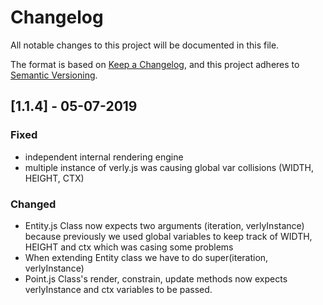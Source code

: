 # Changelog
All notable changes to this project will be documented in this file.

The format is based on [Keep a Changelog](https://keepachangelog.com/en/1.0.0/),
and this project adheres to [Semantic Versioning](https://semver.org/spec/v2.0.0.html).

## [1.1.4] - 05-07-2019
### Fixed
- independent internal rendering engine
- multiple instance of verly.js was causing global var collisions (WIDTH, HEIGHT, CTX)
### Changed
- Entity.js Class now expects two arguments (iteration, verlyInstance) because previously we used global variables to keep track of WIDTH, HEIGHT and ctx which was casing some problems
- When extending Entity class we have to do super(iteration, verlyInstance)
- Point.js Class's render, constrain, update methods now expects verlyInstance and ctx variables to be passed.